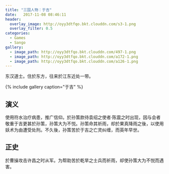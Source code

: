 ```yaml
---
title: "三国人物：于吉"
date:   2017-11-08 08:46:11
header:
  overlay_image: http://oyy3dtfqo.bkt.clouddn.com/s3-1.png
  overlay_filter: 0.5
categories:
  - Games
  - Sango
gallery:
  - image_path: http://oyy3dtfqo.bkt.clouddn.com/497-1.png
  - image_path: http://oyy3dtfqo.bkt.clouddn.com/a172-1.png
  - image_path: http://oyy3dtfqo.bkt.clouddn.com/a126-1.png
---
```


东汉道士。住於东方，往来於江东近处一带。

{% include gallery caption="于吉" %}

## 演义

使用符水治疗病患，推广信仰。於孙策款待袁绍之使者·陈震之时出现，因与会者敬重于吉更甚於孙策，孙策大为不悦。孙策命其祈雨，却於果真降雨之後，以使用妖术为由遭受处刑。不久後，孙策苦於于吉之亡灵纠缠，而英年早世。

## 正史

於曹操攻击许昌之时从军。为帮助苦於乾旱之士兵而祈雨，却使孙策大为不悦而遇害。